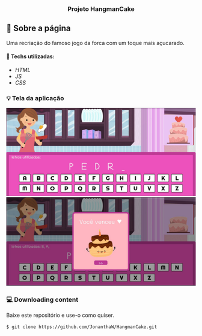 <h3 align="center">
  Projeto HangmanCake
</h3>

## :rocket: Sobre a página

Uma recriação do famoso jogo da forca com um toque mais açucarado.

#### :wrench: Techs utilizadas:
* _HTML_
* _JS_
* _CSS_

### :bulb: Tela da aplicação
![image](https://github.com/JonanthaW/HangmanCake/blob/main/assets/img/example1.jpg)
![image](https://github.com/JonanthaW/HangmanCake/blob/main/assets/img/example2.jpg)


### :computer: Downloading content

<p>Baixe este repositório e use-o como quiser. </p>

```bash
$ git clone https://github.com/JonanthaW/HangmanCake.git
```
